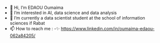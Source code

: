 - 👋 Hi, I’m EDAOU Oumaima
- 👀 I’m interested in AI, data science and data analysis
- 🌱 I’m currently a data scientist student at the school of information sciences if Rabat
- 📫 How to reach me : 
     -✨ https://www.linkedin.com/in/oumaima-edaou-062a84205/ 

<!---
oumaima1220/oumaima1220 is a ✨ special ✨ repository because its `README.md` (this file) appears on your GitHub profile.
You can click the Preview link to take a look at your changes.
--->
